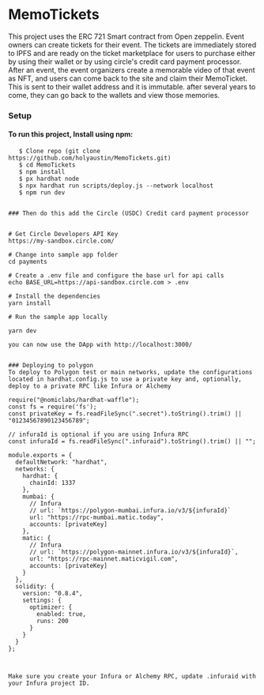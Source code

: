# MemoTickets

This project uses the ERC 721 Smart contract from Open zeppelin. Event owners can create tickets for their event. The tickets are immediately stored to IPFS and are ready on the ticket marketplace for users to purchase either by using their wallet or by using circle's credit card payment processor. After an event, the event organizers create a memorable video of that event as NFT, and users can come back to the site and claim their MemoTicket. This is sent to their wallet address and it is immutable.  after several years to come, they can go back to the wallets and view those memories.


### Setup 
#### To run this project, Install using npm:

```
   $ Clone repo (git clone https://github.com/holyaustin/MemoTickets.git)
   $ cd MemoTickets
   $ npm install
   $ px hardhat node
   $ npx hardhat run scripts/deploy.js --network localhost
   $ npm run dev
   
   
### Then do this add the Circle (USDC) Credit card payment processor


# Get Circle Developers API Key
https://my-sandbox.circle.com/

# Change into sample app folder
cd payments

# Create a .env file and configure the base url for api calls
echo BASE_URL=https://api-sandbox.circle.com > .env

# Install the dependencies
yarn install

# Run the sample app locally

yarn dev

you can now use the DApp with http://localhost:3000/


### Deploying to polygon
To deploy to Polygon test or main networks, update the configurations located in hardhat.config.js to use a private key and, optionally, deploy to a private RPC like Infura or Alchemy

require("@nomiclabs/hardhat-waffle");
const fs = require('fs');
const privateKey = fs.readFileSync(".secret").toString().trim() || "01234567890123456789";

// infuraId is optional if you are using Infura RPC
const infuraId = fs.readFileSync(".infuraid").toString().trim() || "";

module.exports = {
  defaultNetwork: "hardhat",
  networks: {
    hardhat: {
      chainId: 1337
    },
    mumbai: {
      // Infura
      // url: `https://polygon-mumbai.infura.io/v3/${infuraId}`
      url: "https://rpc-mumbai.matic.today",
      accounts: [privateKey]
    },
    matic: {
      // Infura
      // url: `https://polygon-mainnet.infura.io/v3/${infuraId}`,
      url: "https://rpc-mainnet.maticvigil.com",
      accounts: [privateKey]
    }
  },
  solidity: {
    version: "0.8.4",
    settings: {
      optimizer: {
        enabled: true,
        runs: 200
      }
    }
  }
};



Make sure you create your Infura or Alchemy RPC, update .infuraid with your Infura project ID.
